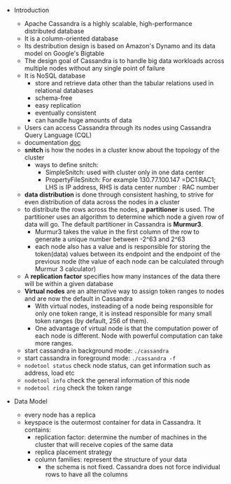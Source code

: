 - Introduction
  - Apache Cassandra is a highly scalable, high-performance distributed database
  - It is a column-oriented database
  - Its destribution design is based on Amazon's Dynamo and its data model on Google's Bigtable
  - The design goal of Cassandra is to handle big data workloads across multiple nodes without any single point of failure
  - It is NoSQL database
    - store and retrieve data other than the tabular relations used in relational databases
    - schema-free
    - easy replication
    - eventually consistent
    - can handle huge amounts of data
  - Users can access Cassandra through its nodes using Cassandra Query Language (CQL)
  - documentation [doc](https://docs.datastax.com/en/archived/cassandra/3.0/index.html)
  - **snitch** is how the nodes in a cluster know about the topology of the cluster
    - ways to define snitch:
      - SimpleSnitch: used with cluster only in one data center
      - PropertyFileSnitch: For example 130.77.100.147 =DC1:RAC1; LHS is IP address, RHS is data center number : RAC number
   - **data distribution** is done through consistent hashing, to strive for even distribution of data across the nodes in a cluster
    - to distribute the rows across the nodes, a **partitioner** is used. The partitioner uses an algorithm to determine which node a given row of data will go. The default partitioner in Cassandra is **Murmur3**.
      - Murmur3 takes the value in the first column of the row to generate a unique number between -2^63 and 2^63
      - each node also has a value and is responsible for storing the token(data) values between its endpoint and the endpoint of the previous node (the value of each node can be calculated through Murmur 3 calculator)
  - A **replication factor** specifies how many instances of the data there will be within a given database
  - **Virtual nodes** are an alternative way to assign token ranges to nodes and are now the default in Cassandra
    - With virtual nodes, insteading of a node being responsible for only one token range, it is instead responsible for many small token ranges (by default, 256 of them). 
    - One advantage of virtual node is that the computation power of each node is different. Node with powerful computation can take more ranges.
  - start cassandra in background mode: ```./cassandra```
  - start cassandra in foreground mode: ```./cassandra -f```
  - ```nodetool status``` check node status, can get information such as address, load etc
  - ```nodetool info``` check the general information of this node
  - ```nodetool ring``` check the token range
  
- Data Model
  - every node has a replica
  - keyspace is the outermost container for data in Cassandra. It contains:
    - replication factor: determine the number of machines in the cluster that will receive copies of the same data
    - replica placement strategy
    - column families: represent the structure of your data
      - the schema is not fixed. Cassandra does not force individual rows to have all the columns

